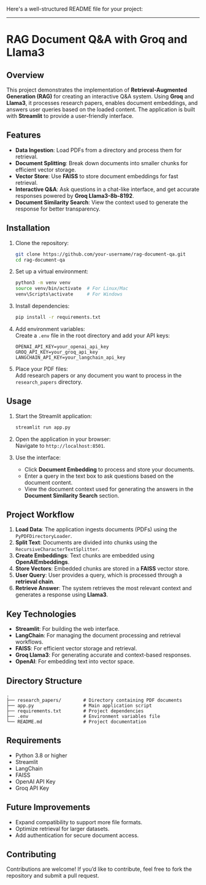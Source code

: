 Here's a well-structured README file for your project:

---

# RAG Document Q&A with Groq and Llama3  

## Overview  
This project demonstrates the implementation of **Retrieval-Augmented Generation (RAG)** for creating an interactive Q&A system. Using **Groq** and **Llama3**, it processes research papers, enables document embeddings, and answers user queries based on the loaded content. The application is built with **Streamlit** to provide a user-friendly interface.  

## Features  
- **Data Ingestion**: Load PDFs from a directory and process them for retrieval.  
- **Document Splitting**: Break down documents into smaller chunks for efficient vector storage.  
- **Vector Store**: Use **FAISS** to store document embeddings for fast retrieval.  
- **Interactive Q&A**: Ask questions in a chat-like interface, and get accurate responses powered by **Groq Llama3-8b-8192**.  
- **Document Similarity Search**: View the context used to generate the response for better transparency.  

## Installation  

1. Clone the repository:  
   ```bash
   git clone https://github.com/your-username/rag-document-qa.git  
   cd rag-document-qa  
   ```  

2. Set up a virtual environment:  
   ```bash
   python3 -m venv venv  
   source venv/bin/activate  # For Linux/Mac  
   venv\Scripts\activate     # For Windows  
   ```  

3. Install dependencies:  
   ```bash
   pip install -r requirements.txt  
   ```  

4. Add environment variables:  
   Create a `.env` file in the root directory and add your API keys:  
   ```env
   OPENAI_API_KEY=your_openai_api_key  
   GROQ_API_KEY=your_groq_api_key  
   LANGCHAIN_API_KEY=your_langchain_api_key  
   ```  

5. Place your PDF files:  
   Add research papers or any document you want to process in the `research_papers` directory.

## Usage  

1. Start the Streamlit application:  
   ```bash
   streamlit run app.py  
   ```  

2. Open the application in your browser:  
   Navigate to `http://localhost:8501`.  

3. Use the interface:  
   - Click **Document Embedding** to process and store your documents.  
   - Enter a query in the text box to ask questions based on the document content.  
   - View the document context used for generating the answers in the **Document Similarity Search** section.  

## Project Workflow  

1. **Load Data**: The application ingests documents (PDFs) using the `PyPDFDirectoryLoader`.  
2. **Split Text**: Documents are divided into chunks using the `RecursiveCharacterTextSplitter`.  
3. **Create Embeddings**: Text chunks are embedded using **OpenAIEmbeddings**.  
4. **Store Vectors**: Embedded chunks are stored in a **FAISS** vector store.  
5. **User Query**: User provides a query, which is processed through a **retrieval chain**.  
6. **Retrieve Answer**: The system retrieves the most relevant context and generates a response using **Llama3**.  

## Key Technologies  

- **Streamlit**: For building the web interface.  
- **LangChain**: For managing the document processing and retrieval workflows.  
- **FAISS**: For efficient vector storage and retrieval.  
- **Groq Llama3**: For generating accurate and context-based responses.  
- **OpenAI**: For embedding text into vector space.  

## Directory Structure  
```plaintext
.
├── research_papers/        # Directory containing PDF documents  
├── app.py                  # Main application script  
├── requirements.txt        # Project dependencies  
├── .env                    # Environment variables file  
└── README.md               # Project documentation  
```  

## Requirements  

- Python 3.8 or higher  
- Streamlit  
- LangChain  
- FAISS  
- OpenAI API Key  
- Groq API Key  

## Future Improvements  

- Expand compatibility to support more file formats.  
- Optimize retrieval for larger datasets.  
- Add authentication for secure document access.  

## Contributing  

Contributions are welcome! If you’d like to contribute, feel free to fork the repository and submit a pull request.  